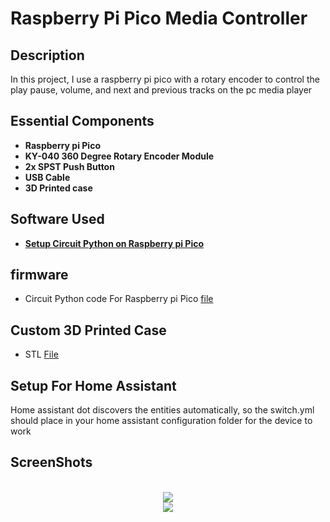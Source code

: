 


<h1> Raspberry Pi Pico Media Controller</h1> 


<h2>Description</h2>
In this project, I use a raspberry pi pico with a rotary encoder to control the play pause, volume, and next and previous tracks on the pc media player  

<h2>Essential Components</h2>

- <b>Raspberry pi Pico </b> 
- <b>KY-040 360 Degree Rotary Encoder Module</b>
- <b>2x 	SPST Push Button </b>
- <b>USB Cable</b>
- <b>3D Printed case</b>






<h2>Software  Used </h2>

- <b>[Setup Circuit Python on Raspberry pi Pico](https://circuitpython.org/board/raspberry_pi_pico/)</b>



 <h2>firmware </h2>

   -  Circuit Python code For Raspberry pi Pico [file](https://github.com/delta010/Raspberry_Pi_Pico_Media_Controller/blob/main/code.py)

 

<h2>Custom 3D Printed  Case</h2>
  
   - STL [File]()

<h2>Setup For Home Assistant</h2>

   Home assistant dot discovers the entities automatically, so the switch.yml should place in your home assistant configuration folder for the device to work 
 
<h2>ScreenShots</h2> 

<p align="center">
 <br/>
<img src="https://github.com/delta010/PC-Remote-ON_OFF-Controll/assets/29528880/97a3cd97-1164-46bf-bf81-2cf73cbf5fa1" />
<br />


<img src="https://github.com/delta010/PC-Remote-ON_OFF-Controll/assets/29528880/4c1710f2-741e-413b-b12d-1aaa8dc4a9df"/>
<br />
<br />


</p>

<!--
 ```diff
- text in red
+ text in green
! text in orange
# text in gray
@@ text in purple (and bold)@@
```
--!>


